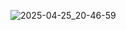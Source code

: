 ![2025-04-25_20-46-59](https://github.com/user-attachments/assets/2db395c4-c80e-4027-b394-29d04c59c721)
